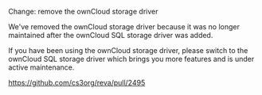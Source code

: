 Change: remove the ownCloud storage driver

We've removed the ownCloud storage driver because it was no longer
maintained after the ownCloud SQL storage driver was added.

If you have been using the ownCloud storage driver, please switch
to the ownCloud SQL storage driver which brings you more features and
is under active maintenance.

https://github.com/cs3org/reva/pull/2495
